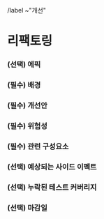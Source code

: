 <!-- 에픽 하위의 이슈일 경우 제목 규칙: [#{에픽 이슈 번호}] ** 리팩토링 -->
/label ~"개선"

리팩토링
==
<!-- 에픽 이슈가 있을 경우 에픽 이슈 번호 필수 기입 -->
### (선택) 에픽


<!-- 리팩토링이 필요하게 된 계기 -->
### (필수) 배경


<!-- 어떻게 개선할 것인지 -->
### (필수) 개선안


<!-- 해당 리팩토링으로 위험한 부분 -->
### (필수) 위험성


<!-- 연관된 구성요소 -->
### (필수) 관련 구성요소


<!-- 해당 리팩토링으로 영향이 갈 것 같은 부분 -->
### (선택) 예상되는 사이드 이펙트


<!-- 해당 리팩토링에 연관되었으나 테스트로 커버되지 않는 항목 -->
### (선택) 누락된 테스트 커버리지


<!-- 마감 기한 (ex. 2022/07/17) -->
### (선택) 마감일
